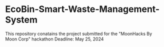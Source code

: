 # EcoBin-Smart-Waste-Management-System
This repository conatains the project submitted for the "MoonHacks By Moon Corp" hackathon 
Deadline: May 25, 2024 


